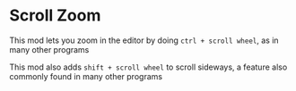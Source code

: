 # Scroll Zoom

This mod lets you zoom in the editor by doing `ctrl + scroll wheel`, as in many other programs

This mod also adds `shift + scroll wheel` to scroll sideways, a feature also commonly found in many other programs
